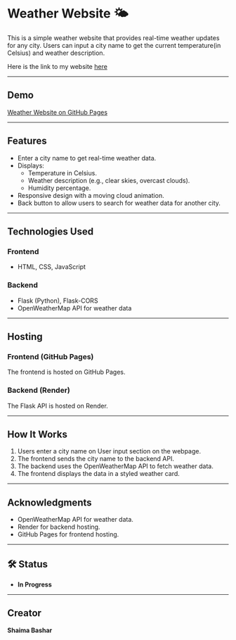  # Weather Website 🌤

This is a simple weather website that provides real-time weather updates for any city. Users can input a city name to get the current temperature(in Celsius) and weather description.

Here is the link to my website [here](https://shaimabb.github.io/Weather-Website/)

---

##  Demo

[Weather Website on GitHub Pages](https://github.com/ShaimaBB/Weather-Website/blob/45acc6477514c3ed17a2935d9fd686ca390f2f6d/weathervid.mp4)


---

##  Features

- Enter a city name to get real-time weather data.
- Displays:
  - Temperature in Celsius.
  - Weather description (e.g., clear skies, overcast clouds).
  - Humidity percentage.
- Responsive design with a moving cloud animation.
- Back button to allow users to search for weather data for another city.

---

##  Technologies Used

### Frontend
- HTML, CSS, JavaScript

### Backend
- Flask (Python), Flask-CORS
- OpenWeatherMap API for weather data

---

##  Hosting

### Frontend (GitHub Pages)
The frontend is hosted on GitHub Pages.

### Backend (Render)
The Flask API is hosted on Render. 

---

##  How It Works

1. Users enter a city name on User input section on the webpage.
2. The frontend sends the city name to the backend API.
3. The backend uses the OpenWeatherMap API to fetch weather data.
4. The frontend displays the data in a styled weather card.


---

##  Acknowledgments

- OpenWeatherMap API for weather data.
- Render for backend hosting.
- GitHub Pages for frontend hosting.

---

## 🛠 Status
- **In Progress**


---

##  Creator

**Shaima Bashar**
